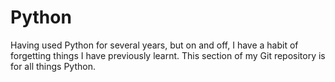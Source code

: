 # Python
Having used Python for several years, but on and off, I have a habit of forgetting things I have previously learnt. This section of my Git repository is for all things Python.
